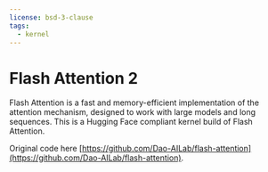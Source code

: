 ```yaml
---
license: bsd-3-clause
tags:
  - kernel
---
```


# Flash Attention 2

Flash Attention is a fast and memory-efficient implementation of the
attention mechanism, designed to work with large models and long sequences.
This is a Hugging Face compliant kernel build of Flash Attention.

Original code here [https://github.com/Dao-AILab/flash-attention](https://github.com/Dao-AILab/flash-attention).
